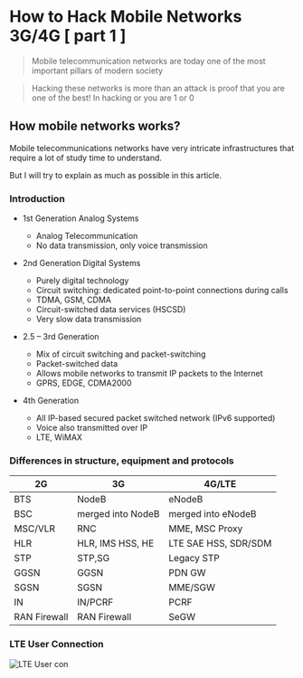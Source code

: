 # How to Hack Mobile Networks 3G/4G [ part 1 ]

> Mobile telecommunication networks are today one of the most important pillars of modern society

> Hacking these networks is more than an attack is proof that you are one of the best! In hacking or you are 1 or 0


## How mobile networks works?

Mobile telecommunications networks have very intricate infrastructures that require a lot of study time to understand.

But I will try to explain as much as possible in this article.

### Introduction

- 1st Generation Analog Systems
  - Analog Telecommunication
  - No data transmission, only voice transmission
  
- 2nd Generation Digital Systems
  - Purely digital technology
  - Circuit switching: dedicated point-to-point connections during calls
  - TDMA, GSM, CDMA
  - Circuit-switched data services (HSCSD)
  - Very slow data transmission  
  
- 2.5 – 3rd Generation
  - Mix of circuit switching and packet-switching
  - Packet-switched data
  - Allows mobile networks to transmit IP packets to the Internet
  - GPRS, EDGE, CDMA2000
  
- 4th Generation
  - All IP-based secured packet switched network (IPv6 supported)
  - Voice also transmitted over IP
  - LTE, WiMAX
  
### Differences in structure, equipment and protocols  

2G | 3G | 4G/LTE
------------ | ------------- | -------------
BTS | NodeB	| eNodeB
BSC | merged into NodeB | merged into eNodeB
MSC/VLR | RNC | MME, MSC Proxy
HLR | HLR, IMS HSS, HE | LTE SAE HSS, SDR/SDM
STP | STP,SG | Legacy STP
GGSN | GGSN | PDN GW
SGSN | SGSN | MME/SGW
IN | IN/PCRF | PCRF
RAN Firewall | RAN Firewall | SeGW

### LTE User Connection
![LTE User con](/imgs/lteusercon.jpg)


